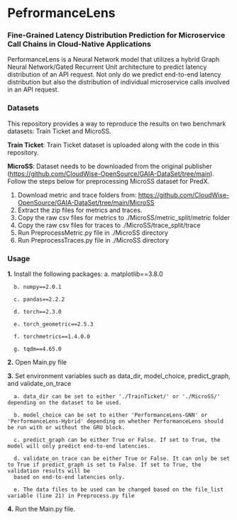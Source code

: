 # PefrormanceLens

### Fine-Grained Latency Distribution Prediction for Microservice Call Chains in Cloud-Native Applications
PerformanceLens is a Neural Network model that utilizes a hybrid Graph Neural Network/Gated Recurrent Unit architecture to predict latency distribution of an API request. Not only do we predict end-to-end latency distribution but also the distribution of individual microservice calls involved in an API request.

### Datasets
This repository provides a way to reproduce the results on two benchmark datasets: Train Ticket and MicroSS.

**Train Ticket**: Train Ticket dataset is uploaded along with the code in this repository. 

**MicroSS**: Dataset needs to be downloaded from the original publisher (https://github.com/CloudWise-OpenSource/GAIA-DataSet/tree/main). Follow the steps below for preprocessing MicroSS dataset for PredX.

1. Download metric and trace folders from: https://github.com/CloudWise-OpenSource/GAIA-DataSet/tree/main/MicroSS
2. Extract the zip files for metrics and traces.
3. Copy the raw csv files for metrics to ./MicroSS/metric_split/metric folder
4. Copy the raw csv files for traces to ./MicroSS/trace_split/trace
5. Run PreprocessMetric.py file in ./MicroSS directory
6. Run PreprocessTraces.py file in ./MicroSS directory

### Usage
**1.** Install the following packages:
      a. matplotlib==3.8.0
      
      b. numpy==2.0.1

      c. pandas==2.2.2
      
      d. torch==2.3.0
      
      e. torch_geometric==2.5.3
      
      f. torchmetrics==1.4.0.0
      
      g. tqdm==4.65.0
      
**2.** Open Main.py file

**3.** Set environment variables such as data_dir, model_choice, predict_graph, and validate_on_trace
   
      a. data_dir can be set to either './TrainTicket/' or './MicroSS/' depending on the dataset to be used.
   
      b. model_choice can be set to either 'PerformanceLens-GNN' or 'PerformanceLens-Hybrid' depending on whether PerformanceLens should be run with or without the GRU block.
   
      c. predict_graph can be either True or False. If set to True, the model will only predict end-to-end latencies.
   
      d. validate_on_trace can be either True or False. It can only be set to True if predict_graph is set to False. If set to True, the validation results will be 
      based on end-to-end latencies only.

      e. The data files to be used can be changed based on the file_list variable (line 21) in Preprocess.py file
**4.** Run the Main.py file.



